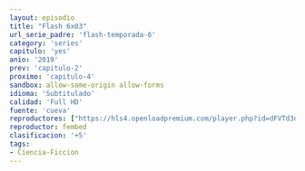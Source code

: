 ```yaml
---
layout: episodio
title: "Flash 6x03"
url_serie_padre: 'flash-temporada-6'
category: 'series'
capitulo: 'yes'
anio: '2019'
prev: 'capitulo-2'
proximo: 'capitulo-4'
sandbox: allow-same-origin allow-forms
idioma: 'Subtitulado'
calidad: 'Full HD'
fuente: 'cueva'
reproductores: ["https://hls4.openloadpremium.com/player.php?id=dFVTd3dyMXN5dVJENEh0cUNJN0JuQ2lvOHRhT0tySjJyQmRpUHM1MEhGKzJEeDc1UUQ5S0xLU0k0TVBYdE40a05pcGRmeW93VUtQQjdVdWwxalpJd2c9PQ&sub=https://sub.cuevana2.io/vtt-sub/sub7/The.Flash.6x03.vtt","https://tutumeme.net/embed/player.php?u=bXQ3ajJOaW1wcFRGcEs2VW5XRGExTlRPMytmUnc3bHVwcWhoenVIUjI5SHF5TlNwc0taaG1jN2gwZHZSNTlIRHVhV2tZWitkNUtDVDNOL1ZvYW1rYjJOaW5xR2I","https://player.openplay.vip/player.php?id=NDMw&sub=https://sub.cuevana2.io/vtt-sub/sub7/The.Flash.6x03.vtt","https://api.cuevana3.io/rr/gd.php?h=ek5lbm9xYWNrS0xJMVp5b21KREk0dFBLbjVkaHhkRGdrOG1jbnBpUnhhS1Z0NTkyaDVPaTJwVFBuYU9xdzdLK25KYUVhcUdxcytDMzFXaVpqZHVTMU1pU3FadVkyUT09"]
reproductor: fembed
clasificacion: '+5'
tags:
- Ciencia-Ficcion
---
```













